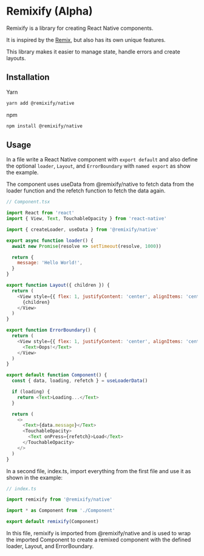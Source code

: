 # Remixify (Alpha)

Remixify is a library for creating React Native components.

It is inspired by the [Remix](https://remix.run), but also has its own unique features.

This library makes it easier to manage state, handle errors and create layouts.

## Installation

Yarn

```sh
yarn add @remixify/native
```

npm

```sh
npm install @remixify/native
```

## Usage

In a file write a React Native component with `export default` and also define the optional `loader`, `Layout`, and `ErrorBoundary` with `named export` as show the example.

The component uses useData from @remixify/native to fetch data from the loader function and the refetch function to fetch the data again.

```javascript
// Component.tsx

import React from 'react'
import { View, Text, TouchableOpacity } from 'react-native'

import { createLoader, useData } from '@remixify/native'

export async function loader() {
  await new Promise(resolve => setTimeout(resolve, 1000))

  return {
    message: 'Hello World!',
  }
}

export function Layout({ children }) {
  return (
    <View style={{ flex: 1, justifyContent: 'center', alignItems: 'center' }}>
      {children}
    </View>
  )
}

export function ErrorBoundary() {
  return (
    <View style={{ flex: 1, justifyContent: 'center', alignItems: 'center' }}>
      <Text>Oops!</Text>
    </View>
  )
}

export default function Component() {
  const { data, loading, refetch } = useLoaderData()

  if (loading) {
    return <Text>Loading...</Text>
  }

  return (
    <>
      <Text>{data.message}</Text>
      <TouchableOpacity>
        <Text onPress={refetch}>Load</Text>
      </TouchableOpacity>
    </>
  )
}
```

In a second file, index.ts, import everything from the first file and use it as shown in the example:

```javascript
// index.ts

import remixify from '@remixify/native'

import * as Component from './Component'

export default remixify(Component)
```

In this file, remixify is imported from @remixify/native and is used to wrap the imported Component to create a remixed component with the defined loader, Layout, and ErrorBoundary.
